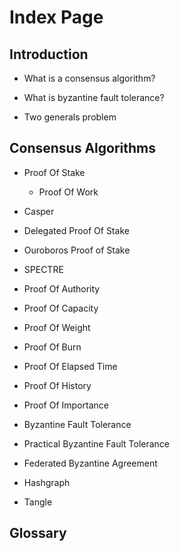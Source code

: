 # Index Page

## Introduction

* What is a consensus algorithm?

* What is byzantine fault tolerance?

* Two generals problem

## Consensus Algorithms

* Proof Of Stake

  * Proof Of Work

* Casper

* Delegated Proof Of Stake

* Ouroboros Proof of Stake

* SPECTRE

* Proof Of Authority

* Proof Of Capacity

* Proof Of Weight

* Proof Of Burn

* Proof Of Elapsed Time

* Proof Of History

* Proof Of Importance

* Byzantine Fault Tolerance

* Practical Byzantine Fault Tolerance

* Federated Byzantine Agreement 

* Hashgraph

* Tangle



## Glossary



